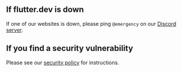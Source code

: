 ## If flutter.dev is down

If one of our websites is down,
please ping `@emergency` on our [Discord server](./contributing/Chat.md).

## If you find a security vulnerability

Please see our [security policy](https://docs.flutter.dev/security#reporting-vulnerabilities) for instructions.